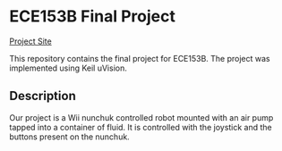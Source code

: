 # ECE153B Final Project

[Project Site](https://sites.google.com/view/ece153b-project-proposal/home)

This repository contains the final project for ECE153B. The project was implemented using Keil uVision.

## Description

Our project is a Wii nunchuk controlled robot mounted with an air pump tapped into a container of fluid. It is controlled with the joystick and the buttons present on the nunchuk.